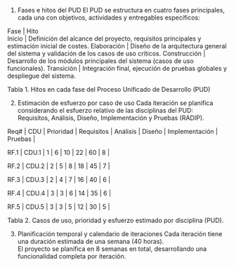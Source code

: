 1. Fases e hitos del PUD
El PUD se estructura en cuatro fases principales, cada una con objetivos, actividades y entregables específicos:

Fase         | Hito  
Inicio       | Definición del alcance del proyecto, requisitos principales y estimación inicial de costes. 
Elaboración  | Diseño de la arquitectura general del sistema y validación de los casos de uso críticos. 
Construcción | Desarrollo de los módulos principales del sistema (casos de uso funcionales). 
Transición   | Integración final, ejecución de pruebas globales y despliegue del sistema. 

Tabla 1. Hitos en cada fase del Proceso Unificado de Desarrollo (PUD)


2. Estimación de esfuerzo por caso de uso
Cada iteración se planifica considerando el esfuerzo relativo de las disciplinas del PUD:  
Requisitos, Análisis, Diseño, Implementación y Pruebas (RADIP).

 Req# | CDU   | Prioridad | Requisitos | Análisis | Diseño | Implementación | Pruebas |
 
 RF.1 | CDU.1 |    1      |     6      |    10    |   22   |       60       |    8    |
 
 RF.2 | CDU.2 |    2      |     5      |    8     |   18   |       45       |    7    |
 
 RF.3 | CDU.3 |    2      |     4      |    7     |   16   |       40       |    6    |
 
 RF.4 | CDU.4 |    3      |     3      |    6     |   14   |       35       |    6    |
 
 RF.5 | CDU.5 |    3      |     3      |    5     |   12   |       30       |    5    |

Tabla 2. Casos de uso, prioridad y esfuerzo estimado por disciplina (PUD).


3. Planificación temporal y calendario de iteraciones
Cada iteración tiene una duración estimada de una semana (40 horas).  
El proyecto se planifica en 8 semanas en total, desarrollando una funcionalidad completa por iteración.
